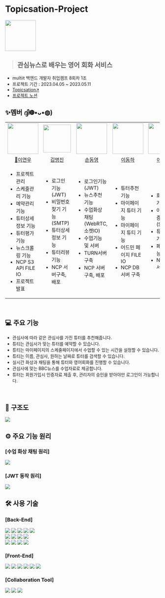 # Topicsation-Project

<img src="https://github.com/YeonuLEE/Topicsation-Project/assets/114329639/bdac0c4c-a0c6-4003-9fe5-b38dc90c6c9d" height="100"></br>

> **<h2>관심뉴스로 배우는 영어 회화 서비스</h2>**

- multiit 백엔드 개발자 취업캠프 8회차 1조
- 프로젝트 기간 : 2023.04.05 ~ 2023.05.11
- [Topicsation↗️](https://www.topicsation.site)
- [프로젝트 노션](https://www.notion.so/TOPICSATION-cb1516898d3e4575821fa274d6cb8e2c)

## ✨멤버 ദ്ദി◍•ᴗ•◍)

<table align="center">
    <tbody>
        <tr>
            <td align="center"><img src="https://github.com/YeonuLEE/Topicsation-Project/assets/114329639/3e7aea11-9175-4f24-99e5-9ddc10944716" height="100"></td>
            <td align="center"><img src="https://github.com/YeonuLEE/Topicsation-Project/assets/114329639/ca310537-b379-4b79-b6fa-2b22a0c86034" height="90"></td>
            <td align="center"><img src="https://github.com/YeonuLEE/Topicsation-Project/assets/114329639/a40edccd-62d6-41e8-ba1b-d32a73ce8cd4" height="100"></td>
            <td align="center"><img src="https://github.com/YeonuLEE/Topicsation-Project/assets/114329639/620d794e-e3a0-421b-91e8-a3eb134504f1" height="100"></td>
            <td align="center"><img src="https://github.com/YeonuLEE/Topicsation-Project/assets/114329639/496f42a9-a569-40a9-82da-d8649a9d2c55" height="100"></td>
        </tr>
        <tr>
            <td align="center"><a href="https://github.com/YeonuLEE">👑이연우</a></td>
            <td align="center"><a href="https://github.com/mangs2e">김명진</a></td>
            <td align="center"><a href="https://github.com/AngryCatKR96">손동영</a></td>
            <td align="center"><a href="https://github.com/tobetop123">이동하</a></td>
            <td align="center"><a href="https://github.com/ahyuniii">이아현</a></td>
        </tr>
        <tr>
            <td><ul style="text-align: left;"><li>프로젝트 관리</li><li>스케줄관리 기능</li><li>예약관리 기능</li><li>튜터상세정보 기능</li><li>튜터평가 기능</li><li>뉴스크롤링 기능</li><li>NCP S3 API FILE IO</li><li>프로젝트 발표</li></ul></td>
            <td><ul style="text-align: left;"><li>로그인 기능(JWT)</li><li>비밀번호찾기 기능</br>(SMTP)</li><li>튜터상세정보 기능</li><li>튜터리뷰 기능</li><li>NCP 서버구축, 배포</li></ul>
            </td>
            <td><ul style="text-align: left;"><li>로그인기능(JWT)</li><li>뉴스추천 기능</li><li>수업화상 채팅</br>(WebRTC, 소켓IO)</li><li>수업기능 및 서버</li><li>TURN서버 구축</li><li>NCP 서버 구축, 배포</li></ul></br>
            </td>
            <td><ul style="text-align: left;"><li>튜터추천 기능</li><li>마이페이지 튜터 기능</li><li>마이페이지 튜티 기능</li><li>어드민 페이지 FILE IO</li><li>NCP DB 서버 구축</li></ul>
            <td><ul style="text-align: left;"><li>회원가입 기능</li><li>이메일인증 기능</br>(SMTP)</li><li>튜터검색 기능</li><li>페이징 기능</li><li>NCP DB 서버 구축</li></ul>
            </td>
        </tr>
    </tbody>
</table></br>

## 💻 주요 기능

- 관심사에 따라 같은 관심사를 가진 튜터를 추천해줍니다.
- 튜티는 관심사가 맞는 튜터를 예약할 수 있습니다.
- 튜티는 마이페이지의 스케줄페이지에서 수업할 수 있는 시간을 설정할 수 있습니다.
- 튜티는 이름, 관심사, 원하는 날짜로 튜터를 검색할 수 있습니다.
- 실시간 화상과 채팅을 통해 튜터와 영어회화를 진행할 수 있습니다.  
- 관심사에 맞는 BBC뉴스를 수업자료로 제공합니다.
- 튜터는 회원가입시 인증자료 제출 후, 관리자의 승인을 받아야만 로그인이 가능합니다. 

</br>

## 🏬 구조도
<img src="https://github.com/YeonuLEE/Topicsation-Project/assets/114329639/83e44102-250e-42b8-af51-d622a84d0eaa">

## ⚙️ 주요 기능 원리
### [수업 화상 채팅 원리]
<img src="https://github.com/YeonuLEE/Topicsation-Project/assets/114329639/d36102f2-bb2a-44e6-bc35-a4b7a3c994cd">

### [JWT 동작 원리]
<img src="https://github.com/YeonuLEE/Topicsation-Project/assets/114329639/6d66f8c7-f71b-4ba4-9daf-7a1243c7a7b1">
</br>

## 🛠️ 사용 기술

### [Back-End]

<div align="left">
 <img src="https://img.shields.io/badge/java-007396?style=for-the-badge&logo=java&logoColor=white">
 <img src="https://img.shields.io/badge/Python-3776AB?style=for-the-badge&logo=Python&logoColor=white">
 <img src="https://img.shields.io/badge/Node.js-339933?style=for-the-badge&logo=Node.js&logoColor=white">
 <img src="https://img.shields.io/badge/Spring-6DB33F?style=for-the-badge&logo=Spring&logoColor=white">
 <img src="https://img.shields.io/badge/Spring Boot-6DB33F?style=for-the-badge&logo=Spring Boot&logoColor=white"></br>
 <img src="https://img.shields.io/badge/MariaDB-003545?style=for-the-badge&logo=MariaDB&logoColor=white">
 <img src="https://img.shields.io/badge/Mybatis-010101?style=for-the-badge&logo=Mybatis&logoColor=white">
 <img src="https://img.shields.io/badge/JWT-003545?style=for-the-badge&logo=JSON Web Tokens&logoColor=white">
 <img src="https://img.shields.io/badge/Expressjs-F7DF1E?style=for-the-badge&logo=ExpressJS&logoColor=white"></br>
 <img src="https://img.shields.io/badge/WebRTC-333333?style=for-the-badge&logo=WebRTC&logoColor=white">
 <img src="https://img.shields.io/badge/socket.io-010101?style=for-the-badge&logo=socket.io&logoColor=white">
 <img src="https://img.shields.io/badge/websockets-010101?style=for-the-badge&logo=&logoColor=white">
 <img src="https://img.shields.io/badge/NCP-03C75A?style=for-the-badge&logo=Naver&logoColor=white">
</div>

### [Front-End]

<div align="left">
<img src="https://img.shields.io/badge/html5-E34F26?style=for-the-badge&logo=html5&logoColor=white">
<img src="https://img.shields.io/badge/css-1572B6?style=for-the-badge&logo=css3&logoColor=white">
<img src="https://img.shields.io/badge/javascript-F7DF1E?style=for-the-badge&logo=javascript&logoColor=black">
<img src="https://img.shields.io/badge/jquery-0769AD?style=for-the-badge&logo=jquery&logoColor=white">
<img src="https://img.shields.io/badge/Ajax-3776AB?style=for-the-badge&logo=&logoColor=white">
<img src="https://img.shields.io/badge/bootstrap-7952B3?style=for-the-badge&logo=bootstrap&logoColor=white">
</div>

### [Collaboration Tool]

<div align="left">
<img src="https://img.shields.io/badge/github-181717?style=for-the-badge&logo=github&logoColor=white">
<img src="https://img.shields.io/badge/notion-000000?style=for-the-badge&logo=Notion&logoColor=white">
<img src="https://img.shields.io/badge/slack-4A154B?style=for-the-badge&logo=Slack&logoColor=white">
</div></br>
